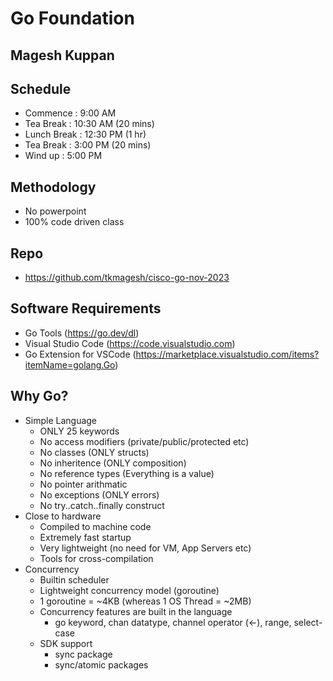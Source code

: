 # Go Foundation

## Magesh Kuppan

## Schedule
- Commence      : 9:00 AM
- Tea Break     : 10:30 AM (20 mins)
- Lunch Break   : 12:30 PM (1 hr)
- Tea Break     : 3:00 PM (20 mins)
- Wind up       : 5:00 PM

## Methodology
- No powerpoint
- 100% code driven class

## Repo
- https://github.com/tkmagesh/cisco-go-nov-2023

## Software Requirements
- Go Tools (https://go.dev/dl)
- Visual Studio Code (https://code.visualstudio.com)
- Go Extension for VSCode (https://marketplace.visualstudio.com/items?itemName=golang.Go)

## Why Go?
- Simple Language
    - ONLY 25 keywords
    - No access modifiers (private/public/protected etc)
    - No classes (ONLY structs)
    - No inheritence (ONLY composition)
    - No reference types (Everything is a value)
    - No pointer arithmatic
    - No exceptions (ONLY errors)
    - No try..catch..finally construct
- Close to hardware
    - Compiled to machine code
    - Extremely fast startup
    - Very lightweight (no need for VM, App Servers etc)
    - Tools for cross-compilation
- Concurrency
    - Builtin scheduler
    - Lightweight concurrency model (goroutine)
    - 1 goroutine = ~4KB (whereas 1 OS Thread = ~2MB)
    - Concurrency features are built in the language
        - go keyword, chan datatype, channel operator (<-), range, select-case
    - SDK support
        - sync package
        - sync/atomic packages
